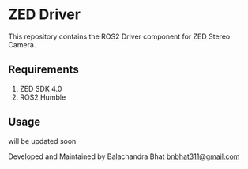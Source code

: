 # ZED Driver


This repository contains the ROS2 Driver component for ZED Stereo Camera.


## Requirements

1. ZED SDK 4.0
2. ROS2 Humble


## Usage
will be updated soon

Developed and Maintained by Balachandra Bhat <bnbhat311@gmail.com>
